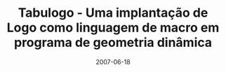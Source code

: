 ---
title: "Tabulogo - Uma implantação de Logo como linguagem de macro em programa de geometria dinâmica"
collection: publications
permalink: /publication/2007-06-18-tabulogo-enem
date: 2007-06-18
venue: 'Encontro Nacional de Educação Matemática'
paperurl: 'http://alexandresardinha.github.io/files/tabulogo-enem.pdf'
excerpt: 'In this paper we proposed _Tabulogo_, a macro language based on [Logo](https://en.wikipedia.org/wiki/Logo_(programming_language)) for [Tabulae](http://tabulae.net/), a [dinamic geometry software](https://en.wikipedia.org/wiki/List_of_interactive_geometry_software).'
---